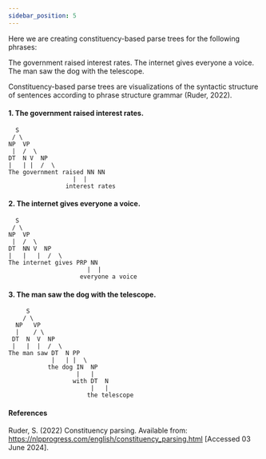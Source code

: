 ```yaml
---
sidebar_position: 5
---
```


Here we are creating constituency-based parse trees for the following phrases:

The government raised interest rates.
The internet gives everyone a voice.
The man saw the dog with the telescope.

Constituency-based parse trees are visualizations of the syntactic structure of sentences according to phrase structure grammar (Ruder, 2022). 



#### 1. The government raised interest rates.

```
  S
 / \
NP  VP
 |  /  \
DT  N V  NP
|   | |  /  \
The government raised NN NN
                  |  |
                interest rates

```

#### 2. The internet gives everyone a voice.

```
  S
 / \
NP  VP
 |  /  \
DT  NN V  NP
|   |   |  /  \
The internet gives PRP NN
                      |  |
                    everyone a voice
```

#### 3. The man saw the dog with the telescope.

```
     S
    / \
  NP   VP
  |    / \
 DT  N  V  NP
 |   |  |  /  \
The man saw DT  N PP
            |   | |  \
           the dog IN  NP
                   |   |
                  with DT  N
                       |   |
                      the telescope
```


#### References

Ruder, S. (2022) Constituency parsing. Available from: https://nlpprogress.com/english/constituency_parsing.html [Accessed 03 June 2024].